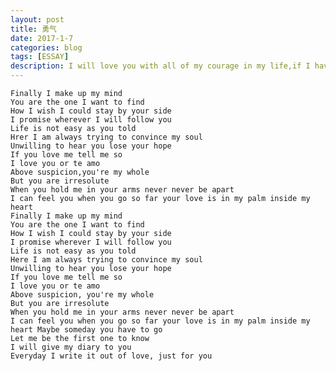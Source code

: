 ```yaml
---
layout: post
title: 勇气
date: 2017-1-7
categories: blog
tags: [ESSAY]
description: I will love you with all of my courage in my life,if I have any chance.
---
```



    Finally I make up my mind
    You are the one I want to find
    How I wish I could stay by your side
    I promise wherever I will follow you
    Life is not easy as you told
    Hrer I am always trying to convince my soul
    Unwilling to hear you lose your hope
    If you love me tell me so
    I love you or te amo
    Above suspicion,you're my whole
    But you are irresolute
    When you hold me in your arms never never be apart
    I can feel you when you go so far your love is in my palm inside my heart
    Finally I make up my mind
    You are the one I want to find
    How I wish I could stay by your side
    I promise wherever I will follow you
    Life is not easy as you told
    Here I am always trying to convince my soul
    Unwilling to hear you lose your hope
    If you love me tell me so
    I love you or te amo
    Above suspicion, you're my whole
    But you are irresolute
    When you hold me in your arms never never be apart
    I can feel you when you go so far your love is in my palm inside my heart Maybe someday you have to go
    Let me be the first one to know
    I will give my diary to you
    Everyday I write it out of love, just for you


<embed autostart="true" hidden="true" loop="true" src="http://data.5sing.kgimg.com/G032/M00/19/11/wIYBAFX0dyqAGVXtAFcBeBHNpIo979.mp3"></embed>
